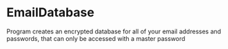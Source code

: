 # EmailDatabase
Program creates an encrypted database for all of your email addresses and passwords, that can only be accessed with a master password
